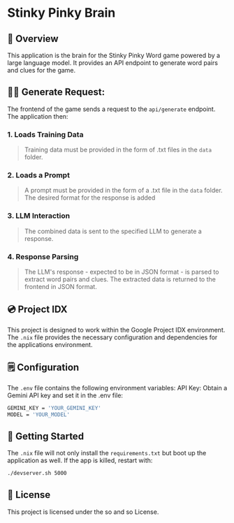 # Stinky Pinky Brain

## 🧠 Overview
This application is the brain for the Stinky Pinky Word game powered by a large language model. It provides an API endpoint to generate word pairs and clues for the game.

## 🙇‍♂️ Generate Request:
The frontend of the game sends a request to the `api/generate` endpoint. The application then:

### 1. Loads Training Data
> Training data must be provided in the form of .txt files in the `data` folder.

### 2. Loads a Prompt
> A prompt must be provided in the form of a .txt file in the `data` folder. The desired format for the response is added

### 3. LLM Interaction
> The combined data is sent to the specified LLM to generate a response.

### 4. Response Parsing
> The LLM's response - expected to be in JSON format - is parsed to extract word pairs and clues. The extracted data is returned to the frontend in JSON format.

## 💿 Project IDX
This project is designed to work within the Google Project IDX environment. The `.nix` file provides the necessary configuration and dependencies for the applications environment.

## 🗒️ Configuration
The `.env` file contains the following environment variables:
API Key: Obtain a Gemini API key and set it in the .env file:
```bash
GEMINI_KEY = 'YOUR_GEMINI_KEY'
MODEL = 'YOUR_MODEL'
```

## 🦒 Getting Started
The `.nix` file will not only install the `requirements.txt` but boot up the application as well.
If the app is killed, restart with:

```bash
./devserver.sh 5000
```

## 📄 License
This project is licensed under the so and so License.
